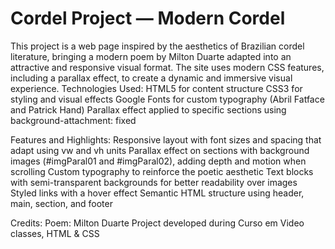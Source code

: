 # Cordel Project — Modern Cordel

This project is a web page inspired by the aesthetics of Brazilian cordel literature, bringing a modern poem by Milton Duarte adapted into an attractive and responsive visual format.
The site uses modern CSS features, including a parallax effect, to create a dynamic and immersive visual experience.
Technologies Used: 
    HTML5 for content structure
    CSS3 for styling and visual effects
    Google Fonts for custom typography (Abril Fatface and Patrick Hand)
    Parallax effect applied to specific sections using background-attachment: fixed

Features and Highlights:
    Responsive layout with font sizes and spacing that adapt using vw and vh units
    Parallax effect on sections with background images (#imgParal01 and #imgParal02), adding depth and motion when scrolling
    Custom typography to reinforce the poetic aesthetic
    Text blocks with semi-transparent backgrounds for better readability over images
    Styled links with a hover effect
    Semantic HTML structure using header, main, section, and footer

Credits:
    Poem: Milton Duarte
    Project developed during Curso em Video classes, HTML & CSS 